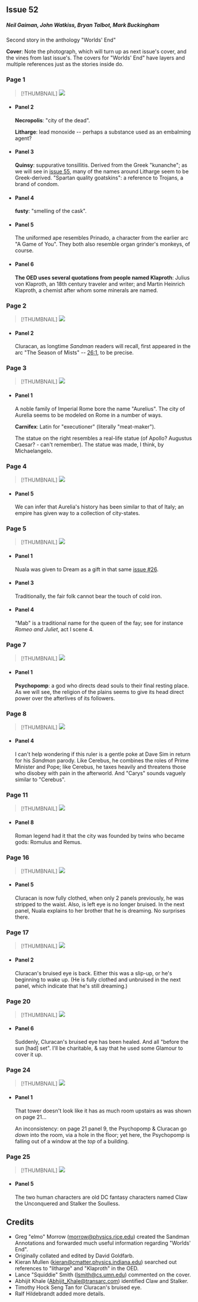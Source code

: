 ## Issue 52

##### Neil Gaiman, John Watkiss, Bryan Talbot, Mark Buckingham

Second story in the anthology "Worlds' End"

**Cover**: Note the photograph, which will turn up as next issue's cover, and the vines from last issue's. The covers for "Worlds' End" have layers and multiple references just as the stories inside do.

### Page 1

> [!THUMBNAIL] ![](thumbnails/sandman.52/page01.jpg)

- #### Panel 2

  **Necropolis**: "city of the dead".

  **Litharge**: lead monoxide -- perhaps a substance used as an embalming agent?

- #### Panel 3

  **Quinsy**: suppurative tonsillitis. Derived from the Greek "kunanche"; as we will see in [issue 55](sandman.55.md), many of the names around Litharge seem to be Greek-derived. "Spartan quality goatskins": a reference to Trojans, a brand of condom.

- #### Panel 4

  **fusty**: "smelling of the cask".

- #### Panel 5

  The uniformed ape resembles Prinado, a character from the earlier arc "A Game of You". They both also resemble organ grinder's monkeys, of course.

- #### Panel 6

  **The OED uses several quotations from people named Klaproth**: Julius von Klaproth, an 18th century traveler and writer; and Martin Heinrich Klaproth, a chemist after whom some minerals are named.

### Page 2

> [!THUMBNAIL] ![](thumbnails/sandman.52/page02.jpg)

- #### Panel 2

  Cluracan, as longtime _Sandman_ readers will recall, first appeared in the arc "The Season of Mists" -- [26:1](sandman.26.md#page-1), to be precise.

### Page 3

> [!THUMBNAIL] ![](thumbnails/sandman.52/page03.jpg)

- #### Panel 1

  A noble family of Imperial Rome bore the name "Aurelius". The city of Aurelia seems to be modeled on Rome in a number of ways.

  **Carnifex**: Latin for "executioner" (literally "meat-maker").

  The statue on the right resembles a real-life statue (of Apollo? Augustus Caesar? - can't remember). The statue was made, I think, by Michaelangelo.

### Page 4

> [!THUMBNAIL] ![](thumbnails/sandman.52/page04.jpg)

- #### Panel 5

  We can infer that Aurelia's history has been similar to that of Italy; an empire has given way to a collection of city-states.

### Page 5

> [!THUMBNAIL] ![](thumbnails/sandman.52/page05.jpg)

- #### Panel 1

  Nuala was given to Dream as a gift in that same [issue #26](sandman.26.md).

- #### Panel 3

  Traditionally, the fair folk cannot bear the touch of cold iron.

- #### Panel 4

  "Mab" is a traditional name for the queen of the fay; see for instance _Romeo and Juliet_, act I scene 4.

### Page 7

> [!THUMBNAIL] ![](thumbnails/sandman.52/page07.jpg)

- #### Panel 1

  **Psychopomp**: a god who directs dead souls to their final resting place. As we will see, the religion of the plains seems to give its head direct power over the afterlives of its followers.

### Page 8

> [!THUMBNAIL] ![](thumbnails/sandman.52/page08.jpg)

- #### Panel 4

  I can't help wondering if this ruler is a gentle poke at Dave Sim in return for his _Sandman_ parody. Like Cerebus, he combines the roles of Prime Minister and Pope; like Cerebus, he taxes heavily and threatens those who disobey with pain in the afterworld. And "Carys" sounds vaguely similar to "Cerebus".

### Page 11

> [!THUMBNAIL] ![](thumbnails/sandman.52/page11.jpg)

- #### Panel 8

  Roman legend had it that the city was founded by twins who became gods: Romulus and Remus.

### Page 16

> [!THUMBNAIL] ![](thumbnails/sandman.52/page16.jpg)

- #### Panel 5

  Cluracan is now fully clothed, when only 2 panels previously, he was stripped to the waist. Also, is left eye is no longer bruised. In the next panel, Nuala explains to her brother that he is dreaming. No surprises there.

### Page 17

> [!THUMBNAIL] ![](thumbnails/sandman.52/page17.jpg)

- #### Panel 2

  Cluracan's bruised eye is back. Either this was a slip-up, or he's beginning to wake up. (He is fully clothed and unbruised in the next panel, which indicate that he's still dreaming.)

### Page 20

> [!THUMBNAIL] ![](thumbnails/sandman.52/page20.jpg)

- #### Panel 6

  Suddenly, Cluracan's bruised eye has been healed. And all "before the sun [had] set". I'll be charitable, & say that he used some Glamour to cover it up.

### Page 24

> [!THUMBNAIL] ![](thumbnails/sandman.52/page24.jpg)

- #### Panel 1

  That tower doesn't look like it has as much room upstairs as was shown on page 21...

  An inconsistency: on page 21 panel 9, the Psychopomp & Cluracan go _down_ into the room, via a hole in the floor; yet here, the Psychopomp is falling out of a window at the _top_ of a building.

### Page 25

> [!THUMBNAIL] ![](thumbnails/sandman.52/page25.jpg)

- #### Panel 5

  The two human characters are old DC fantasy characters named Claw the Unconquered and Stalker the Soulless.

## Credits

- Greg "elmo" Morrow (morrow@physics.rice.edu) created the Sandman Annotations and forwarded much useful information regarding "Worlds' End".
- Originally collated and edited by David Goldfarb.
- Kieran Mullen (kieran@cmatter.physics.indiana.edu) searched out
  references to "litharge" and "Klaproth" in the OED.
- Lance "Squiddie" Smith (lsmith@cs.umn.edu) commented on the cover.
- Abhijit Khale (Abhijit_Khale@transarc.com) identified Claw and
  Stalker.
- Timothy Hock Seng Tan for Cluracan's bruised eye.
- Ralf Hildebrandt added more details.
